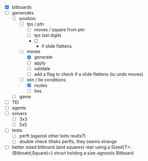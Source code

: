 - [x] bitboards
- [ ] gamerules
  - [ ] position
    - [ ] tps / ptn
      - [ ] moves / square from ptn
      - [ ] tps last digits
      - [ ] * if slide flattens
    - [ ] moves
      - [x] generate
      - [ ] apply
      - [ ] validate
      - [ ] add a flag to check if a slide flattens (to undo moves)
    - [ ] win / tie conditions
      - [x] routes
      - [ ] ties
  - [ ] game
- [ ] TEI
- [ ] agents
- [ ] solvers
  - [ ] 3x3
  - [ ] 5x5

- [ ] tests
  - [ ] perft (against other bots reults?)
  - [ ] double check tiltaks perfts, they seems strange

- [ ] better sized bitboard (and squares) repr using a Sized{T<:(Bitboatd,Square)>} struct holding a size-agnostic Bitboard